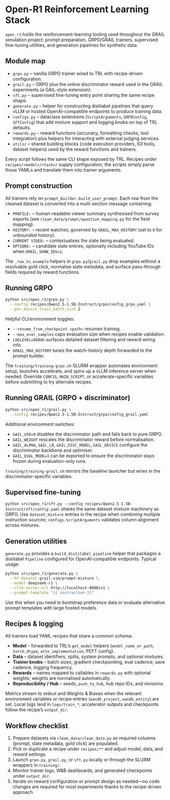 # Open-R1 Reinforcement Learning Stack

`open_r1` holds the reinforcement-learning tooling used throughout the GRAIL
simulation project: prompt preparation, GRPO/GRAIL trainers, supervised
fine-tuning utilities, and generation pipelines for synthetic data.

## Module map

- `grpo.py` – vanilla GRPO trainer wired to TRL with recipe-driven configuration.
- `grail.py` – GRPO plus the online discriminator reward used in the GRAIL
  experiments (a GAIL-style extension).
- `sft.py` – supervised fine-tuning entry point sharing the same recipe shape.
- `generate.py` – helper for constructing distilabel pipelines that query vLLM or
  hosted OpenAI-compatible endpoints to produce training data.
- `configs.py` – dataclass extensions (`ScriptArguments`, `GRPOConfig`, `SFTConfig`)
  that add mixture support and logging knobs on top of TRL defaults.
- `rewards.py` – reward functions (accuracy, formatting checks, tool integration)
  plus helpers for interacting with external judging services.
- `utils/` – shared building blocks (code execution providers, IOI tools,
  dataset helpers) used by the reward functions and trainers.

Every script follows the same CLI shape exposed by TRL. Recipes under
`recipes/<model>/<task>/` supply configuration; the scripts simply parse those
YAMLs and translate them into trainer arguments.

## Prompt construction

All trainers rely on `prompt_builder.build_user_prompt`. Each row from the
cleaned dataset is converted into a multi-section message containing:

- `PROFILE:` – human-readable viewer summary synthesised from survey exports (see
  `clean_data/prompt/question_mapping.py` for the field mapping).
- `HISTORY:` – recent watches; governed by `GRAIL_MAX_HISTORY` (set to `0` for
  unbounded history).
- `CURRENT VIDEO:` – contextualises the slate being evaluated.
- `OPTIONS:` – candidate slate entries, optionally including YouTube IDs when
  `GRAIL_SHOW_IDS=1`.

The `_row_to_example` helpers in `grpo.py`/`grail.py` drop examples without a
resolvable gold click, normalise slate metadata, and surface pass-through fields
required by reward functions.

## Running GRPO

```bash
python src/open_r1/grpo.py \
  --config recipes/Qwen2.5-1.5B-Instruct/grpo/config_grpo.yaml \
  --per_device_train_batch_size 2
```

Helpful CLI/environment toggles:

- `--resume_from_checkpoint <path>` resumes training.
- `--max_eval_samples` caps evaluation size when recipes enable validation.
- `LOGLEVEL=DEBUG` surfaces detailed dataset filtering and reward wiring info.
- `GRAIL_MAX_HISTORY` tunes the watch-history depth forwarded to the prompt
  builder.

The `training/training-grpo.sh` SLURM wrapper automates environment setup,
launches accelerate, and spins up a vLLM inference server when needed. Override
`CONFIG`, `MAIN_SCRIPT`, or accelerate-specific variables before submitting to
try alternate recipes.

## Running GRAIL (GRPO + discriminator)

```bash
python src/open_r1/grail.py \
  --config recipes/Qwen2.5-1.5B-Instruct/grpo/config_grail.yaml
```

Additional environment switches:

- `GAIL_USE=0` disables the discriminator path and falls back to pure GRPO.
- `GAIL_WEIGHT` rescales the discriminator reward before normalisation.
- `GAIL_ALPHA`, `GAIL_LR`, `GAIL_DISC_MODEL`, `GAIL_DEVICE` configure the
  discriminator backbone and optimiser.
- `GAIL_EVAL_MODE=1` can be exported to ensure the discriminator stays frozen
  during evaluation-only runs.

`training/training-grail.sh` mirrors the baseline launcher but wires in the
discriminator-specific variables.

## Supervised fine-tuning

`python src/open_r1/sft.py --config recipes/Qwen2.5-1.5B-Instruct/sft/config.yaml`
shares the same dataset mixture machinery as GRPO. Use `dataset_mixture` entries
in the recipe when combining multiple instruction sources; `configs.ScriptArguments`
validates column alignment across mixtures.

## Generation utilities

`generate.py` provides a `build_distilabel_pipeline` helper that packages a
distilabel `Pipeline` configured for OpenAI-compatible endpoints. Typical usage:

```bash
python src/open_r1/generate.py \
  --hf-dataset grail-sim/prompt-mixture \
  --model deepseek-r1 \
  --vllm-server-url http://localhost:8000/v1 \
  --prompt-template "{{ instruction }}"
```

Use this when you need to bootstrap preference data or evaluate alternative
prompt templates with large hosted models.

## Recipes & logging

All trainers load YAML recipes that share a common schema:

- **Model** – forwarded to TRL’s `get_model` helpers (`model_name_or_path`,
  `torch_dtype`, `attn_implementation`, PEFT config).
- **Data** – dataset identifiers, splits, system prompts, and optional mixtures.
- **Trainer knobs** – batch sizes, gradient checkpointing, eval cadence, save
  cadence, logging frequency.
- **Rewards** – names mapped to callables in `rewards.py` with optional weights;
  weights are normalised automatically.
- **Reproducibility / Hub** – seeds, `push_to_hub`, hub repo IDs, and revisions.

Metrics stream to stdout and Weights & Biases when the relevant environment
variables or recipe entries (`wandb_project`, `wandb_entity`) are set. Local logs
land in `logs/train_*`; accelerator outputs and checkpoints follow the recipe’s
`output_dir`.

## Workflow checklist

1. Prepare datasets via `clean_data/clean_data.py` so required columns (prompt,
   slate metadata, gold click) are populated.
2. Pick or duplicate a recipe under `recipes/**` and adjust model, data, and
   reward settings.
3. Launch `grpo.py`, `grail.py`, or `sft.py` locally or through the SLURM
   wrappers in `training/`.
4. Monitor trainer logs, W&B dashboards, and generated checkpoints under
   `output_dir`.
5. Iterate on reward configuration or prompt design as needed—no code changes
   are required for most experiments thanks to the recipe-driven approach.
